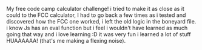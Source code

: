 My free code camp calculator challenge! i tried to make it as close as it could to the FCC calculator, I had to go back a few times as i tested and discovered how the FCC one worked, i left the old logic in the boneyard file. 
i know Js has an eval function but i feel i wouldn't have learned as much going that way and i love learning :D
it was very fun i learned a lot of stuff HUAAAAAA!  (that's me making a flexing noise).


